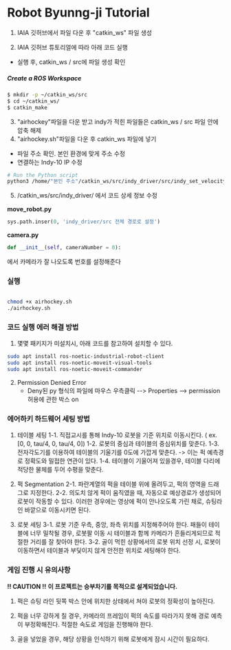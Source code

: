 # Robot Byunng-ji Tutorial


1. IAIA 깃허브에서 파일 다운 후 "catkin_ws" 파일 생성

2. IAIA 깃허브 튜토리얼에 따라 아래 코드 실행
  - 실행 후, catkin_ws / src에 파일 생성 확인
##### Create a ROS Workspace

```bash
$ mkdir -p ~/catkin_ws/src
$ cd ~/catkin_ws/
$ catkin_make
```

3. "airhockey"파일을 다운 받고 indy가 적힌 파일들은 catkin_ws / src 파일 안에 압축 해제
4. "airhockey.sh"파일을 다운 후 catkin_ws 파일에 넣기
  - 파일 주소 확인. 본인 환경에 맞게 주소 수정
  - 연결하는 Indy-10 IP 수정
  
  ```bash
  # Run the Python script
  python3 /home/"본인 주소"/catkin_ws/src/indy_driver/src/indy_set_velocity.py
  ```

5. /catkin_ws/src/indy_driver/ 에서 코드 상세 정보 수정

**move_robot.py** 
```python
sys.path.inser(0, 'indy_driver/src 전체 경로로 설정')
```

**camera.py**
```python
def __init__(self, cameraNumber = 0):
```
에서 카메라가 잘 나오도록 번호를 설정해준다

### 실행

```bash

chmod +x airhockey.sh
./airhockey.sh

```


### 코드 실행 에러 해결 방법

1. 몇몇 패키지가 미설치시, 아래 코드를 참고하여 설치할 수 있다. 
``` bash
sudo apt install ros-noetic-industrial-robot-client
sudo apt install ros-noetic-moveit-visual-tools
sudo apt install ros-noetic-moveit-commander
```
2. Permission Denied Error
   - Deny된 py 형식의 파일에 마우스 우측클릭 --> Properties --> permission 허용에 관한 박스 on
     

### 에어하키 하드웨어 세팅 방법

1. 테이블 세팅
   1-1. 직접교시를 통해 Indy-10 로봇을 기준 위치로 이동시킨다. ( ex.[0, 0, tau/4, 0, tau/4, 0])
   1-2. 로봇의 중심과 테이블의 중심위치를 맞춘다.
   1-3. 전자각도기를 이용하여 테이블의 기울기를 0도에 가깝게 맞춘다. -> 이는 퍽 예측경로 정확도와 밀접한 연관이 있다.
   1-4. 테이블이 기울어져 있을경우, 테이블 다리에 적당한 물체를 두어 수평을 맞춘다.

2. 퍽 Segmentation
   2-1. 파란계열의 퍽을 테이블 위에 올려두고, 퍽의 영역을 드래그로 지정한다.
   2-2. 의도치 않게 퍽이 움직였을 때, 자동으로 예상경로가 생성되어 로봇이 작동할 수 있다. 이러한 경우에는 영상에 퍽이 안나오도록 가린 채로, 슈팅라인 바깥으로 이동시키면 된다.

3. 로봇 세팅
   3-1. 로봇 기준 우측, 중앙, 좌측 위치를 지정해주어야 한다. 패들이 테이블에 너무 밀착될 경우, 로봇팔 이동 시 테이블과 함께 카메라가 흔들리게되므로 적절한 거리를 잘 찾아야 한다.
   3-2. 골이 먹힌 상황에서의 로봇 위치 선정 시, 로봇이 이동하면서 테이블과 부딫이지 않게 안전한 위치로 세팅해야 한다.

   
### 게임 진행 시 유의사항

**!! CAUTION !!**
**이 프로젝트는 승부차기를 목적으로 설계되었습니다.**

1. 퍽은 슈팅 라인 뒷쪽 박스 안에 위치한 상태에서 쳐야 로봇의 정확성이 높아진다.

2. 퍽을 너무 강하게 칠 경우, 카메라의 프레임이 퍽의 속도를 따라가지 못해 경로 예측이 부정확해진다. 적절한 속도로 게임을 진행해야 한다.

3. 골을 넣었을 경우, 해당 상황을 인식하기 위해 로봇에게 잠시 시간이 필요하다. 
